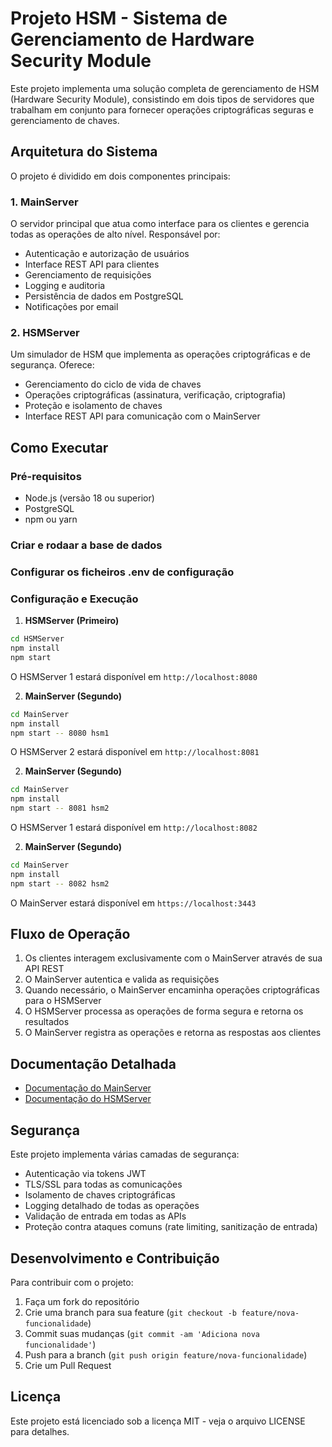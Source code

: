  # Projeto HSM - Sistema de Gerenciamento de Hardware Security Module

Este projeto implementa uma solução completa de gerenciamento de HSM (Hardware Security Module), consistindo em dois tipos de servidores que trabalham em conjunto para fornecer operações criptográficas seguras e gerenciamento de chaves.

## Arquitetura do Sistema

O projeto é dividido em dois componentes principais:

### 1. MainServer
O servidor principal que atua como interface para os clientes e gerencia todas as operações de alto nível. Responsável por:
- Autenticação e autorização de usuários
- Interface REST API para clientes
- Gerenciamento de requisições
- Logging e auditoria
- Persistência de dados em PostgreSQL
- Notificações por email

### 2. HSMServer
Um simulador de HSM que implementa as operações criptográficas e de segurança. Oferece:
- Gerenciamento do ciclo de vida de chaves
- Operações criptográficas (assinatura, verificação, criptografia)
- Proteção e isolamento de chaves
- Interface REST API para comunicação com o MainServer

## Como Executar

### Pré-requisitos
- Node.js (versão 18 ou superior)
- PostgreSQL
- npm ou yarn

### Criar e rodaar a base de dados

### Configurar os ficheiros .env de configuração

### Configuração e Execução

1. **HSMServer (Primeiro)**
```bash
cd HSMServer
npm install
npm start
```
O HSMServer 1 estará disponível em `http://localhost:8080`

2. **MainServer (Segundo)**
```bash
cd MainServer
npm install
npm start -- 8080 hsm1
```
O HSMServer 2 estará disponível em `http://localhost:8081`

2. **MainServer (Segundo)**
```bash
cd MainServer
npm install
npm start -- 8081 hsm2
```
O HSMServer 1 estará disponível em `http://localhost:8082`

2. **MainServer (Segundo)**
```bash
cd MainServer
npm install
npm start -- 8082 hsm2
```
O MainServer estará disponível em `https://localhost:3443`

## Fluxo de Operação

1. Os clientes interagem exclusivamente com o MainServer através de sua API REST
2. O MainServer autentica e valida as requisições
3. Quando necessário, o MainServer encaminha operações criptográficas para o HSMServer
4. O HSMServer processa as operações de forma segura e retorna os resultados
5. O MainServer registra as operações e retorna as respostas aos clientes

## Documentação Detalhada

- [Documentação do MainServer](./MainServer/README.md)
- [Documentação do HSMServer](./HSMServer/README.md)

## Segurança

Este projeto implementa várias camadas de segurança:
- Autenticação via tokens JWT
- TLS/SSL para todas as comunicações
- Isolamento de chaves criptográficas
- Logging detalhado de todas as operações
- Validação de entrada em todas as APIs
- Proteção contra ataques comuns (rate limiting, sanitização de entrada)

## Desenvolvimento e Contribuição

Para contribuir com o projeto:
1. Faça um fork do repositório
2. Crie uma branch para sua feature (`git checkout -b feature/nova-funcionalidade`)
3. Commit suas mudanças (`git commit -am 'Adiciona nova funcionalidade'`)
4. Push para a branch (`git push origin feature/nova-funcionalidade`)
5. Crie um Pull Request

## Licença

Este projeto está licenciado sob a licença MIT - veja o arquivo LICENSE para detalhes.
